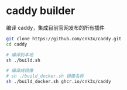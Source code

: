 # caddy builder

编译 caddy，集成目前官网发布的所有插件

```sh
git clone https://github.com/cnk3x/caddy.git
cd caddy

# 编译到本地
sh ./build.sh

# 编译成镜像
# sh ./build_docker.sh 镜像名称
sh ./build_docker.sh ghcr.io/cnk3x/caddy

```
